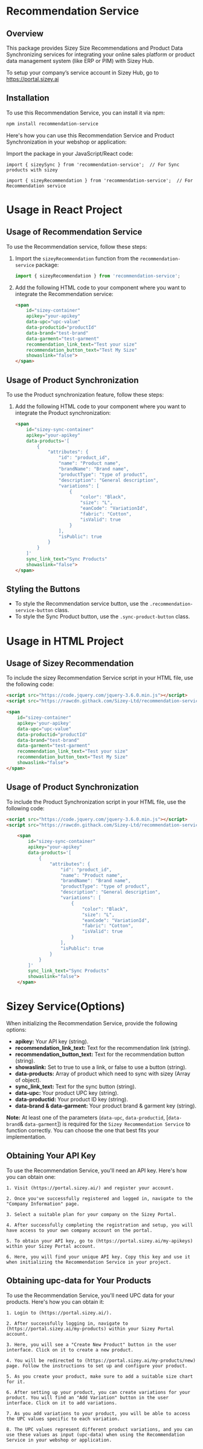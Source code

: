 # Recommendation Service

## Overview

This package provides Sizey Size Recommendations and Product Data Synchronizing services for integrating your online sales platform or product data management system (like ERP or PIM) with Sizey Hub.

To setup your company’s service account in Sizey Hub, go to https://portal.sizey.ai

## Installation

To use this Recommendation Service, you can install it via npm:

```bash
npm install recommendation-service

```
Here's how you can use this Recommendation Service and Product Synchronization in your webshop or application:

Import the package in your JavaScript/React code:

    import { sizeySync } from 'recommendation-service';  // For Sync products with sizey

    import { sizeyRecommendation } from 'recommendation-service';  // For Recommendation service


# Usage in React Project

## Usage of Recommendation Service

To use the Recommendation service, follow these steps:

1. Import the `sizeyRecommendation` function from the `recommendation-service` package:

    ```javascript
    import { sizeyRecommendation } from 'recommendation-service';
    ```

2. Add the following HTML code to your component where you want to integrate the Recommendation service:

    ```html
    <span
        id="sizey-container" 
        apikey="your-apikey"
        data-upc="upc-value"
        data-productid="productId"
        data-brand="test-brand"
        data-garment="test-garment"
        recommendation_link_text="Test your size"
        recommendation_button_text="Test My Size"
        showaslink="false">
    </span>
    ```

## Usage of Product Synchronization

To use the Product synchronization feature, follow these steps:

1. Add the following HTML code to your component where you want to integrate the Product synchronization:

    ```html
    <span 
        id="sizey-sync-container" 
        apikey="your-apikey"
        data-products='[
            {
                "attributes": {
                    "id": "product_id",
                    "name": "Product name",
                    "brandName": "Brand name",
                    "productType": "type of product",
                    "description": "General description",
                    "variations": [
                        {
                            "color": "Black",
                            "size": "L",
                            "eanCode": "VariationId",
                            "fabric": "Cotton",
                            "isValid": true
                        }
                    ],
                    "isPublic": true
                }
            }
        ]'
        sync_link_text="Sync Products"
        showaslink="false">
    </span>
    ```

## Styling the Buttons
 - To style the Recommendation service button, use the `.recommendation-service-button` class.
 - To style the Sync Product button, use the `.sync-product-button` class.

# Usage in HTML Project

## Usage of Sizey Recommendation

To include the sizey Recommendation Service script in your HTML file, use the following code:

```html
<script src="https://code.jquery.com/jquery-3.6.0.min.js"></script>
<script src="https://rawcdn.githack.com/Sizey-Ltd/recommendation-service-package/a1bad858d5ffa3fbacedf2177379a7701a3dd583/sizey-recommendation.min.js"></script>

<span 
    id="sizey-container" 
    apikey='your-apikey'
    data-upc="upc-value"
    data-productid="productId"
    data-brand="test-brand"
    data-garment="test-garment"
    recommendation_link_text="Test your size"
    recommendation_button_text="Test My Size"
    showaslink="false">
</span>
```

## Usage of Product Synchronization

To include the Product Synchronization script in your HTML file, use the following code:
 
```html
<script src="https://code.jquery.com/jquery-3.6.0.min.js"></script>
<script src="https://rawcdn.githack.com/Sizey-Ltd/recommendation-service-package/a1bad858d5ffa3fbacedf2177379a7701a3dd583/sizey-sync.min.js" type="module"></script>

    <span 
        id="sizey-sync-container" 
        apikey="your-apikey"
        data-products='[
            {
                "attributes": {
                    "id": "product_id",
                    "name": "Product name",
                    "brandName": "Brand name",
                    "productType": "type of product",
                    "description": "General description",
                    "variations": [
                        {
                            "color": "Black",
                            "size": "L",
                            "eanCode": "VariationId",
                            "fabric": "Cotton",
                            "isValid": true
                        }
                    ],
                    "isPublic": true
                }
            }
        ]'
        sync_link_text="Sync Products"
        showaslink="false">
    </span>
```




# Sizey Service(Options)

When initializing the Recommendation Service, provide the following options:

- **apikey:** Your API key (string).
- **recommendation_link_text:** Text for the recommendation link (string).
- **recommendation_button_text:** Text for the recommendation button (string).
- **showaslink:** Set to true to use a link, or false to use a button (string).
- **data-products:** Array of product which need to sync with sizey (Array of object).
- **sync_link_text:** Text for the sync button (string).
- **data-upc:** Your product UPC key (string).
- **data-productid:** Your product ID key (string).
- **data-brand & data-garment:** Your product brand & garment key (string).

**Note:** At least one of the parameters (`data-upc`, `data-productid`, [`data-brand`& `data-garment`]) is required for the `Sizey Recommendation Service` to function correctly. You can choose the one that best fits your implementation.

## Obtaining Your API Key

To use the Recommendation Service, you'll need an API key. Here's how you can obtain one:

    1. Visit (https://portal.sizey.ai/) and register your account.

    2. Once you've successfully registered and logged in, navigate to the "Company Information" page.

    3. Select a suitable plan for your company on the Sizey Portal.

    4. After successfully completing the registration and setup, you will have access to your own company account on the portal.

    5. To obtain your API key, go to (https://portal.sizey.ai/my-apikeys) within your Sizey Portal account.

    6. Here, you will find your unique API key. Copy this key and use it when initializing the Recommendation Service in your project.


## Obtaining upc-data for Your Products

To use the Recommendation Service, you'll need UPC data for your products. Here's how you can obtain it:

    1. Login to (https://portal.sizey.ai/).

    2. After successfully logging in, navigate to (https://portal.sizey.ai/my-products) within your Sizey Portal account.

    3. Here, you will see a "Create New Product" button in the user interface. Click on it to create a new product.

    4. You will be redirected to (https://portal.sizey.ai/my-products/new) page. Follow the instructions to set up and configure your product.

    5. As you create your product, make sure to add a suitable size chart for it.

    6. After setting up your product, you can create variations for your product. You will find an "Add Variation" button in the user interface. Click on it to add variations.

    7. As you add variations to your product, you will be able to access the UPC values specific to each variation.

    8. The UPC values represent different product variations, and you can use these values as input (upc-data) when using the Recommendation Service in your webshop or application.



